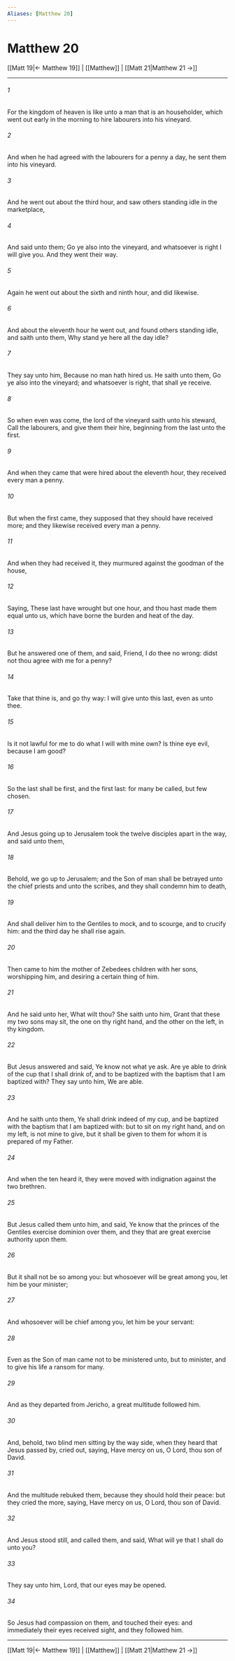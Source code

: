 ```yaml
---
Aliases: [Matthew 20]
---
```

# Matthew 20

[[Matt 19|← Matthew 19]] | [[Matthew]] | [[Matt 21|Matthew 21 →]]
***



###### 1 
For the kingdom of heaven is like unto a man that is an householder, which went out early in the morning to hire labourers into his vineyard. 

###### 2 
And when he had agreed with the labourers for a penny a day, he sent them into his vineyard. 

###### 3 
And he went out about the third hour, and saw others standing idle in the marketplace, 

###### 4 
And said unto them; Go ye also into the vineyard, and whatsoever is right I will give you. And they went their way. 

###### 5 
Again he went out about the sixth and ninth hour, and did likewise. 

###### 6 
And about the eleventh hour he went out, and found others standing idle, and saith unto them, Why stand ye here all the day idle? 

###### 7 
They say unto him, Because no man hath hired us. He saith unto them, Go ye also into the vineyard; and whatsoever is right, that shall ye receive. 

###### 8 
So when even was come, the lord of the vineyard saith unto his steward, Call the labourers, and give them their hire, beginning from the last unto the first. 

###### 9 
And when they came that were hired about the eleventh hour, they received every man a penny. 

###### 10 
But when the first came, they supposed that they should have received more; and they likewise received every man a penny. 

###### 11 
And when they had received it, they murmured against the goodman of the house, 

###### 12 
Saying, These last have wrought but one hour, and thou hast made them equal unto us, which have borne the burden and heat of the day. 

###### 13 
But he answered one of them, and said, Friend, I do thee no wrong: didst not thou agree with me for a penny? 

###### 14 
Take that thine is, and go thy way: I will give unto this last, even as unto thee. 

###### 15 
Is it not lawful for me to do what I will with mine own? Is thine eye evil, because I am good? 

###### 16 
So the last shall be first, and the first last: for many be called, but few chosen. 

###### 17 
And Jesus going up to Jerusalem took the twelve disciples apart in the way, and said unto them, 

###### 18 
Behold, we go up to Jerusalem; and the Son of man shall be betrayed unto the chief priests and unto the scribes, and they shall condemn him to death, 

###### 19 
And shall deliver him to the Gentiles to mock, and to scourge, and to crucify him: and the third day he shall rise again. 

###### 20 
Then came to him the mother of Zebedees children with her sons, worshipping him, and desiring a certain thing of him. 

###### 21 
And he said unto her, What wilt thou? She saith unto him, Grant that these my two sons may sit, the one on thy right hand, and the other on the left, in thy kingdom. 

###### 22 
But Jesus answered and said, Ye know not what ye ask. Are ye able to drink of the cup that I shall drink of, and to be baptized with the baptism that I am baptized with? They say unto him, We are able. 

###### 23 
And he saith unto them, Ye shall drink indeed of my cup, and be baptized with the baptism that I am baptized with: but to sit on my right hand, and on my left, is not mine to give, but it shall be given to them for whom it is prepared of my Father. 

###### 24 
And when the ten heard it, they were moved with indignation against the two brethren. 

###### 25 
But Jesus called them unto him, and said, Ye know that the princes of the Gentiles exercise dominion over them, and they that are great exercise authority upon them. 

###### 26 
But it shall not be so among you: but whosoever will be great among you, let him be your minister; 

###### 27 
And whosoever will be chief among you, let him be your servant: 

###### 28 
Even as the Son of man came not to be ministered unto, but to minister, and to give his life a ransom for many. 

###### 29 
And as they departed from Jericho, a great multitude followed him. 

###### 30 
And, behold, two blind men sitting by the way side, when they heard that Jesus passed by, cried out, saying, Have mercy on us, O Lord, thou son of David. 

###### 31 
And the multitude rebuked them, because they should hold their peace: but they cried the more, saying, Have mercy on us, O Lord, thou son of David. 

###### 32 
And Jesus stood still, and called them, and said, What will ye that I shall do unto you? 

###### 33 
They say unto him, Lord, that our eyes may be opened. 

###### 34 
So Jesus had compassion on them, and touched their eyes: and immediately their eyes received sight, and they followed him.

***
[[Matt 19|← Matthew 19]] | [[Matthew]] | [[Matt 21|Matthew 21 →]]
